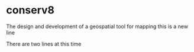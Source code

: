 # conserv8
The design and development of a geospatial tool for mapping
this is a new line

There are two lines at this time

